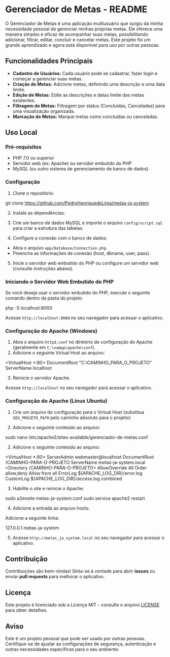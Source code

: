 # Gerenciador de Metas - README

O Gerenciador de Metas é uma aplicação multiusuário que surgiu da minha necessidade pessoal de gerenciar minhas próprias metas. Ele oferece uma maneira simples e eficaz de acompanhar suas metas, possibilitando adicionar, filtrar, editar, concluir e cancelar metas. Este projeto foi um grande aprendizado e agora está disponível para uso por outras pessoas.

## Funcionalidades Principais

- **Cadastro de Usuários:** Cada usuário pode se cadastrar, fazer login e começar a gerenciar suas metas.
- **Criação de Metas:** Adicione metas, definindo uma descrição e uma data limite.
- **Edição de Metas:** Edite as descrições e datas limite das metas existentes.
- **Filtragem de Metas:** Filtragem por status (Concluídas, Canceladas) para uma visualização organizada.
- **Marcação de Metas:** Marque metas como concluídas ou canceladas.

## Uso Local

### Pré-requisitos

- PHP 7.0 ou superior
- Servidor web (ex: Apache) ou servidor embutido do PHP
- MySQL (ou outro sistema de gerenciamento de banco de dados)

### Configuração

1. Clone o repositório:

git clone https://github.com/PedroHenriquedeLima/metas-ja-system

2. Instale as dependências:



3. Crie um banco de dados MySQL e importe o arquivo `config/script.sql` para criar a estrutura das tabelas.

4. Configure a conexão com o banco de dados:
- Abra o arquivo `app/Database/Connection.php`.
- Preencha as informações de conexão (host, dbname, user, pass).

5. Inicie o servidor web embutido do PHP ou configure um servidor web (consulte instruções abaixo).

### Iniciando o Servidor Web Embutido do PHP

Se você deseja usar o servidor embutido do PHP, execute o seguinte comando dentro da pasta do projeto:

php -S localhost:8000



Acesse `http://localhost:8000` no seu navegador para acessar o aplicativo.

### Configuração do Apache (Windows)

1. Abra o arquivo `httpd.conf` no diretório de configuração do Apache (geralmente em `C:\xampp\apache\conf`).
2. Adicione o seguinte Virtual Host ao arquivo:


<VirtualHost *:80>
DocumentRoot "C:\CAMINHO_PARA_O_PROJETO"
ServerName localhost
</VirtualHost>



3. Reinicie o servidor Apache.

Acesse `http://localhost` no seu navegador para acessar o aplicativo.

### Configuração do Apache (Linux Ubuntu)

1. Crie um arquivo de configuração para o Virtual Host (substitua `SEU_PROJETO_PATH` pelo caminho absoluto para o projeto):

2. Adicione o seguinte conteúdo ao arquivo:


sudo nano /etc/apache2/sites-available/gerenciador-de-metas.conf

2. Adicione o seguinte conteúdo ao arquivo:


<VirtualHost *:80>
ServerAdmin webmaster@localhost
DocumentRoot /CAMINHO-PARA-O-PROJETO
ServerName metas-ja-system.local
<Directory /CAMINHO-PARA-O-PROJETO>
AllowOverride All
Order allow,deny
Allow from all
</Directory>
ErrorLog ${APACHE_LOG_DIR}/error.log
CustomLog ${APACHE_LOG_DIR}/access.log combined
</VirtualHost>


3. Habilite o site e reinicie o Apache:


sudo a2ensite metas-ja-system.conf
sudo service apache2 restart


4. Adicione a entrada ao arquivo hosts:


Adicione a seguinte linha:


127.0.0.1 metas-ja-system


5. Acesse `http://metas_ja_system.local` no seu navegador para acessar o aplicativo.

## Contribuição

Contribuições são bem-vindas! Sinta-se à vontade para abrir **issues** ou enviar **pull requests** para melhorar o aplicativo.

## Licença

Este projeto é licenciado sob a Licença MIT - consulte o arquivo [LICENSE](LICENSE) para obter detalhes.

## Aviso

Este é um projeto pessoal que pode ser usado por outras pessoas. Certifique-se de ajustar as configurações de segurança, autenticação e outras necessidades específicas para o seu ambiente.
